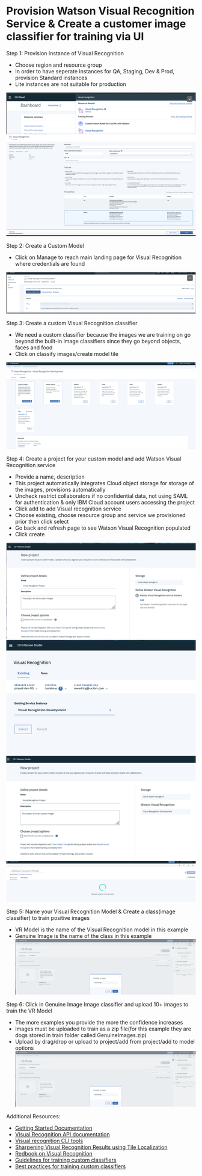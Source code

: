 # Provision Watson Visual Recognition Service & Create a customer image classifier for training via UI


Step 1: Provision Instance of Visual Recognition
- Choose region and resource group
- In order to have seperate instances for QA, Staging, Dev & Prod, provision Standard instances
- Lite instances are not suitable for production

![test](https://github.com/bmguillo/VisualRecognition/blob/master/img/pic1.png)
![test](https://github.com/bmguillo/VisualRecognition/blob/master/img/pic2.png)

Step 2: Create a Custom Model
- Click on Manage to reach main landing page for Visual Recognition where credentials are found

![test](https://github.com/bmguillo/VisualRecognition/blob/master/img/pic3.png)



Step 3: Create a custom Visual Recognition classifier
- We need a custom classifier because the images we are training on go beyond the built-in image classifiers since they go beyond objects, faces and food
- Click on classify images/create model tile

![test](https://github.com/bmguillo/VisualRecognition/blob/master/img/pic4.png)

Step 4: Create a project for your custom model and add Watson Visual Recognition service
- Provide a name, description
- This project automatically integrates Cloud object storage for storage of the images, provisions automatically
- Uncheck restrict collaborators if no confidential data, not using SAML for authentication & only IBM Cloud account users accessing the project
- Click add to add Visual recognition service
- Choose existing, choose resource group and service we provisioned prior then click select
- Go back and refresh page to see Watson Visual Recognition populated
- Click create

![test](https://github.com/bmguillo/VisualRecognition/blob/master/img/pic5.png)
![test](https://github.com/bmguillo/VisualRecognition/blob/master/img/pic6.png)
![test](https://github.com/bmguillo/VisualRecognition/blob/master/img/pic7.png)
![test](https://github.com/bmguillo/VisualRecognition/blob/master/img/pic8.png)

Step 5: Name your Visual Recognition Model & Create a class(image classifier) to train positive images
- VR Model is the name of the Visual Recognition model in this example
- Genuine Image is the name of the class in this example
![test](https://github.com/bmguillo/VisualRecognition/blob/master/img/pic9.png)

Step 6: Click in Genuine Image Image classifier and upload 10+ images to train the VR Model
- The more examples you provide the more the confidence increases
- Images must be uploaded to train as a zip file(for this example they are dogs stored in train folder called GenuineImages.zip)
- Upload by drag/drop or upload to project/add from project/add to model options
![test](https://github.com/bmguillo/VisualRecognition/blob/master/img/pic9.png)


Additional Resources:
- [Getting Started Documentation](https://cloud.ibm.com/services/watson-vision-combined/crn%3Av1%3Abluemix%3Apublic%3Awatson-vision-combined%3Aus-south%3Aa%2F7d079bae5542b868586749125bad3e5b%3A719b0d28-22c9-489c-ae7b-2bfab84a857b%3A%3A?paneId=gettingStarted&new=true)
- [Visual Recognition API documentation](https://cloud.ibm.com/apidocs/visual-recognition)
- [Visual recognition CLI tools](https://developer.ibm.com/dwblog/2017/command-line-tools-watson-visual-recognition/)
- [Sharpening Visual Recognition Results using Tile Localization](https://www.ibm.com/cloud/blog/sharpen-watson-visual-recognition-results)
- [Redbook on Visual Recognition](http://www.redbooks.ibm.com/Redbooks.nsf/RedbookAbstracts/sg248393.html)
- [Guidelines for training custom classifiers](https://cloud.ibm.com/docs/services/visual-recognition?topic=visual-recognition-customizing)
- [Best practices for training custom classifiers](https://www.ibm.com/cloud/blog/watson-visual-recognition-training-best-practices)



